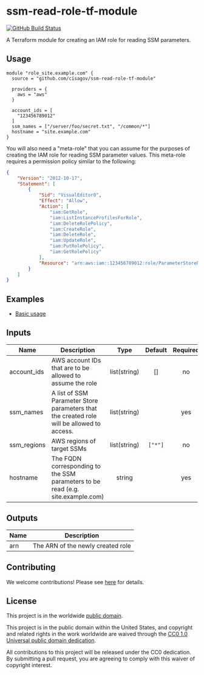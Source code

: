 # ssm-read-role-tf-module #

[![GitHub Build Status](https://github.com/cisagov/ssm-read-role-tf-module/workflows/build/badge.svg)](https://github.com/cisagov/ssm-read-role-tf-module/actions)

A Terraform module for creating an IAM role for reading SSM parameters.

## Usage ##

```hcl
module "role_site.example.com" {
  source = "github.com/cisagov/ssm-read-role-tf-module"

  providers = {
    aws = "aws"
  }

  account_ids = [
    "123456789012"
  ]
  ssm_names = ["/server/foo/secret.txt", "/common/*"]
  hostname = "site.example.com"
}
```

You will also need a "meta-role" that you can assume for the purposes
of creating the IAM role for reading SSM parameter values.
This meta-role requires a permission policy similar to the following:

```json
{
    "Version": "2012-10-17",
    "Statement": [
        {
            "Sid": "VisualEditor0",
            "Effect": "Allow",
            "Action": [
                "iam:GetRole",
                "iam:ListInstanceProfilesForRole",
                "iam:DeleteRolePolicy",
                "iam:CreateRole",
                "iam:DeleteRole",
                "iam:UpdateRole",
                "iam:PutRolePolicy",
                "iam:GetRolePolicy"
            ],
            "Resource": "arn:aws:iam::123456789012:role/ParameterStoreReadOnly-*"
        }
    ]
}
```

## Examples ##

* [Basic usage](https://github.com/cisagov/ssm-read-role-tf-module/tree/develop/examples/basic_usage)

## Inputs ##

| Name | Description | Type | Default | Required |
|------|-------------|:----:|:-------:|:--------:|
| account_ids | AWS account IDs that are to be allowed to assume the role | list(string) | [] | no |
| ssm_names | A list of SSM Parameter Store parameters that the created role will be allowed to access. | list(string) | | yes |
| ssm_regions | AWS regions of target SSMs | list(string) | `["*"]` | no |
| hostname | The FQDN corresponding to the SSM parameters to be read (e.g. site.example.com) | string | | yes |

## Outputs ##

| Name | Description |
|------|-------------|
| arn | The ARN of the newly created role |

## Contributing ##

We welcome contributions!  Please see [here](CONTRIBUTING.md) for
details.

## License ##

This project is in the worldwide [public domain](LICENSE).

This project is in the public domain within the United States, and
copyright and related rights in the work worldwide are waived through
the [CC0 1.0 Universal public domain
dedication](https://creativecommons.org/publicdomain/zero/1.0/).

All contributions to this project will be released under the CC0
dedication. By submitting a pull request, you are agreeing to comply
with this waiver of copyright interest.
